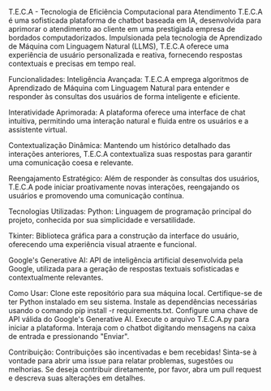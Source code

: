 T.E.C.A - Tecnologia de Eficiência Computacional para Atendimento
T.E.C.A é uma sofisticada plataforma de chatbot baseada em IA, desenvolvida para aprimorar o atendimento ao cliente em uma prestigiada empresa de bordados computadorizados. Impulsionada pela tecnologia de Aprendizado de Máquina com Linguagem Natural (LLMS), T.E.C.A oferece uma experiência de usuário personalizada e reativa, fornecendo respostas contextuais e precisas em tempo real.

Funcionalidades:
Inteligência Avançada: T.E.C.A emprega algoritmos de Aprendizado de Máquina com Linguagem Natural para entender e responder às consultas dos usuários de forma inteligente e eficiente.

Interatividade Aprimorada: A plataforma oferece uma interface de chat intuitiva, permitindo uma interação natural e fluida entre os usuários e a assistente virtual.

Contextualização Dinâmica: Mantendo um histórico detalhado das interações anteriores, T.E.C.A contextualiza suas respostas para garantir uma comunicação coesa e relevante.

Reengajamento Estratégico: Além de responder às consultas dos usuários, T.E.C.A pode iniciar proativamente novas interações, reengajando os usuários e promovendo uma comunicação contínua.

Tecnologias Utilizadas:
Python: Linguagem de programação principal do projeto, conhecida por sua simplicidade e versatilidade.

Tkinter: Biblioteca gráfica para a construção da interface do usuário, oferecendo uma experiência visual atraente e funcional.

Google's Generative AI: API de inteligência artificial desenvolvida pela Google, utilizada para a geração de respostas textuais sofisticadas e contextualmente relevantes.

Como Usar:
Clone este repositório para sua máquina local.
Certifique-se de ter Python instalado em seu sistema.
Instale as dependências necessárias usando o comando pip install -r requirements.txt.
Configure uma chave de API válida do Google's Generative AI.
Execute o arquivo T.E.C.A.py para iniciar a plataforma.
Interaja com o chatbot digitando mensagens na caixa de entrada e pressionando "Enviar".

Contribuição:
Contribuições são incentivadas e bem recebidas! Sinta-se à vontade para abrir uma issue para relatar problemas, sugestões ou melhorias. Se deseja contribuir diretamente, por favor, abra um pull request e descreva suas alterações em detalhes.





